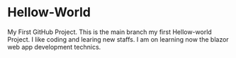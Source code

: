 # Hellow-World

My First GitHub Project. This is the main branch my first Hellow-world Project.
I like coding and learing new staffs. I am on learning now the blazor web app development technics. 
